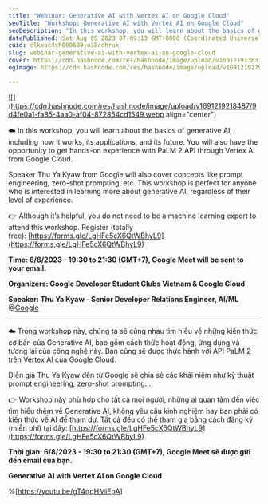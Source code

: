 ```yaml
---
title: "Webinar: Generative AI with Vertex AI on Google Cloud"
seoTitle: "Workshop: Generative AI with Vertex AI on Google Cloud"
seoDescription: "In this workshop, you will learn about the basics of generative AI, including how it works, its applications, and its future. You will also have the oppo"
datePublished: Sat Aug 05 2023 07:09:13 GMT+0000 (Coordinated Universal Time)
cuid: clkxoc4xh000609jo38cohruk
slug: webinar-generative-ai-with-vertex-ai-on-google-cloud
cover: https://cdn.hashnode.com/res/hashnode/image/upload/v1691219130378/d18656a8-7b78-4dbf-a9a8-4607517c8fcb.webp
ogImage: https://cdn.hashnode.com/res/hashnode/image/upload/v1691219279031/f693a6bc-792d-48fc-ad2d-69225844c0c4.webp

---
```


![](https://cdn.hashnode.com/res/hashnode/image/upload/v1691219218487/9d4fe0a1-fa85-4aa0-af04-872854cd1549.webp align="center")

☁️ In this workshop, you will learn about the basics of generative AI, including how it works, its applications, and its future. You will also have the opportunity to get hands-on experience with PaLM 2 API through Vertex AI from Google Cloud.

Speaker Thu Ya Kyaw from Google will also cover concepts like prompt engineering, zero-shot prompting, etc. This workshop is perfect for anyone who is interested in learning more about generative AI, regardless of their level of experience.

👉 Although it’s helpful, you do not need to be a machine learning expert to attend this workshop. Register (totally free): [https://forms.gle/LgHFe5cX6QtWBhyL9](https://forms.gle/LgHFe5cX6QtWBhyL9)

**Time: 6/8/2023 - 19:30 to 21:30 (GMT+7), Google Meet will be sent to your email.**

**Organizers: Google Developer Student Clubs Vietnam & Google Cloud**

**Speaker: Thu Ya Kyaw - Senior Developer Relations Engineer, AI/ML** @[Google](@Googleindia)

---

☁️ Trong workshop này, chúng ta sẽ cùng nhau tìm hiểu về những kiến thức cơ bản của Generative AI, bao gồm cách thức hoạt động, ứng dụng và tương lai của công nghệ này. Bạn cũng sẽ được thực hành với API PaLM 2 trên Vertex AI của Google Cloud.

Diễn giả Thu Ya Kyaw đến từ Google sẽ chia sẻ các khái niệm như kỹ thuật prompt engineering, zero-shot prompting….

👉 Workshop này phù hợp cho tất cả mọi người, những ai quan tâm đến việc tìm hiểu thêm về Generative AI, không yêu cầu kinh nghiệm hay bạn phải có kiến thức về AI để tham dự. Tất cả đều có thể tham gia bằng cách đăng ký (miễn phí) tại đây: [https://forms.gle/LgHFe5cX6QtWBhyL9](https://forms.gle/LgHFe5cX6QtWBhyL9)

**Thời gian: 6/8/2023 - 19:30 to 21:30 (GMT+7), Google Meet sẽ được gửi đến email của bạn.**

**Generative AI with Vertex AI on Google Cloud**

%[https://youtu.be/gT4qqHMiEpA]
